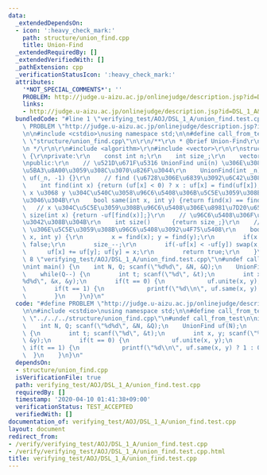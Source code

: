 ```yaml
---
data:
  _extendedDependsOn:
  - icon: ':heavy_check_mark:'
    path: structure/union_find.cpp
    title: Union-Find
  _extendedRequiredBy: []
  _extendedVerifiedWith: []
  _pathExtension: cpp
  _verificationStatusIcon: ':heavy_check_mark:'
  attributes:
    '*NOT_SPECIAL_COMMENTS*': ''
    PROBLEM: http://judge.u-aizu.ac.jp/onlinejudge/description.jsp?id=DSL_1_A&lang=jp
    links:
    - http://judge.u-aizu.ac.jp/onlinejudge/description.jsp?id=DSL_1_A&lang=jp
  bundledCode: "#line 1 \"verifying_test/AOJ/DSL_1_A/union_find.test.cpp\"\n#define\
    \ PROBLEM \"http://judge.u-aizu.ac.jp/onlinejudge/description.jsp?id=DSL_1_A&lang=jp\"\
    \n\n#include <cstdio>\nusing namespace std;\n\n#define call_from_test\n#line 2\
    \ \"structure/union_find.cpp\"\n\r\n/**\r\n * @brief Union-Find\r\n * @docs ./docs/union_find.md\r\
    \n */\r\n\r\n#include <algorithm>\r\n#include <vector>\r\n\r\nstruct UnionFind\
    \ {\r\nprivate:\r\n    const int n;\r\n    int size_;\r\n    vector<int> uf;\r\
    \npublic:\r\n    // \u521D\u671F\u5316 UnionFind uni(n) \u306E\u3088\u3046\u306B\
    \u5BA3\u8A00\u3059\u308C\u3070\u826F\u3044\r\n    UnionFind(int _n) : n(_n), size_(_n),\
    \ uf(_n, -1) {}\r\n    // find (\u6728\u306E\u6839\u3092\u6C42\u3081\u308B)\r\n\
    \    int find(int x) {return (uf[x] < 0) ? x : uf[x] = find(uf[x]);}\r\n    //\
    \ x \u3068 y \u304C\u540C\u3058\u96C6\u5408\u306B\u5C5E\u3059\u308B\u304B\u3069\
    \u3046\u304B\r\n    bool same(int x, int y) {return find(x) == find(y);}\r\n \
    \   // x \u304C\u5C5E\u3059\u308B\u96C6\u5408\u306E\u8981\u7D20\u6570\r\n    int\
    \ size(int x) {return -uf[find(x)];}\r\n    // \u96C6\u5408\u306F\u3044\u304F\u3064\
    \u3042\u308B\u304B\r\n    int size()      {return size_;}\r\n    // x \u3068 y\
    \ \u306E\u5C5E\u3059\u308B\u96C6\u5408\u3092\u4F75\u5408\r\n    bool unite(int\
    \ x, int y) {\r\n        x = find(x); y = find(y);\r\n        if(x == y) return\
    \ false;\r\n        size_--;\r\n        if(-uf[x] < -uf[y]) swap(x, y);\r\n  \
    \      uf[x] += uf[y]; uf[y] = x;\r\n        return true;\r\n    }\r\n};\r\n#line\
    \ 8 \"verifying_test/AOJ/DSL_1_A/union_find.test.cpp\"\n#undef call_from_test\n\
    \nint main() {\n    int N, Q; scanf(\"%d%d\", &N, &Q);\n    UnionFind uf(N);\n\
    \    while(Q--) {\n        int t; scanf(\"%d\", &t);\n        int x, y; scanf(\"\
    %d%d\", &x, &y);\n        if(t == 0) {\n            uf.unite(x, y);\n        }\n\
    \        if(t == 1) {\n            printf(\"%d\\n\", uf.same(x, y) ? 1 : 0);\n\
    \        }\n    }\n}\n"
  code: "#define PROBLEM \"http://judge.u-aizu.ac.jp/onlinejudge/description.jsp?id=DSL_1_A&lang=jp\"\
    \n\n#include <cstdio>\nusing namespace std;\n\n#define call_from_test\n#include\
    \ \"../../../structure/union_find.cpp\"\n#undef call_from_test\n\nint main() {\n\
    \    int N, Q; scanf(\"%d%d\", &N, &Q);\n    UnionFind uf(N);\n    while(Q--)\
    \ {\n        int t; scanf(\"%d\", &t);\n        int x, y; scanf(\"%d%d\", &x,\
    \ &y);\n        if(t == 0) {\n            uf.unite(x, y);\n        }\n       \
    \ if(t == 1) {\n            printf(\"%d\\n\", uf.same(x, y) ? 1 : 0);\n      \
    \  }\n    }\n}\n"
  dependsOn:
  - structure/union_find.cpp
  isVerificationFile: true
  path: verifying_test/AOJ/DSL_1_A/union_find.test.cpp
  requiredBy: []
  timestamp: '2020-04-10 01:41:38+09:00'
  verificationStatus: TEST_ACCEPTED
  verifiedWith: []
documentation_of: verifying_test/AOJ/DSL_1_A/union_find.test.cpp
layout: document
redirect_from:
- /verify/verifying_test/AOJ/DSL_1_A/union_find.test.cpp
- /verify/verifying_test/AOJ/DSL_1_A/union_find.test.cpp.html
title: verifying_test/AOJ/DSL_1_A/union_find.test.cpp
---
```

